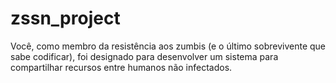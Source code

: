 # zssn_project
Você, como membro da resistência aos zumbis (e o último sobrevivente que sabe codificar), foi designado para desenvolver um sistema para compartilhar recursos entre humanos não infectados.
